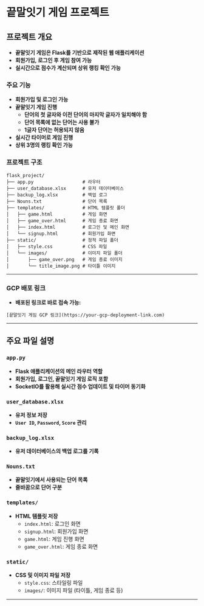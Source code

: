 # 끝말잇기 게임 프로젝트

## 프로젝트 개요
* **끝말잇기 게임은 Flask를 기반으로 제작된 웹 애플리케이션**
* **회원가입, 로그인 후 게임 참여 가능**
* **실시간으로 점수가 계산되며 상위 랭킹 확인 가능**

### 주요 기능
* **회원가입 및 로그인 가능**
* **끝말잇기 게임 진행**
  * **단어의 첫 글자와 이전 단어의 마지막 글자가 일치해야 함**
  * **단어 목록에 없는 단어는 사용 불가**
  * **1글자 단어는 허용되지 않음**
* **실시간 타이머로 게임 진행**
* **상위 3명의 랭킹 확인 가능**

### 프로젝트 구조
```
flask_project/
├── app.py                  # 라우터
├── user_database.xlsx      # 유저 데이터베이스
├── backup_log.xlsx         # 백업 로그
├── Nouns.txt               # 단어 목록
├── templates/              # HTML 템플릿 폴더
│   ├── game.html           # 게임 화면
│   ├── game_over.html      # 게임 종료 화면
│   ├── index.html          # 로그인 및 메인 화면
│   └── signup.html         # 회원가입 화면
├── static/                 # 정적 파일 폴더
│   ├── style.css           # CSS 파일
│   └── images/             # 이미지 파일 폴더
│       ├── game_over.png   # 게임 종료 이미지
│       └── title_image.png # 타이틀 이미지
```

---

### GCP 배포 링크
* **배포된 링크로 바로 접속 가능:**
```
[끝말잇기 게임 GCP 링크](https://your-gcp-deployment-link.com)
```

---

## 주요 파일 설명

### `app.py`
* **Flask 애플리케이션의 메인 라우터 역할**
* **회원가입, 로그인, 끝말잇기 게임 로직 포함**
* **SocketIO를 활용해 실시간 점수 업데이트 및 타이머 동기화**

### `user_database.xlsx`
* **유저 정보 저장**
* **`User ID`, `Password`, `Score` 관리**

### `backup_log.xlsx`
* **유저 데이터베이스의 백업 로그를 기록**

### `Nouns.txt`
* **끝말잇기에서 사용되는 단어 목록**
* **줄바꿈으로 단어 구분**

### `templates/`
* **HTML 템플릿 저장**
  * `index.html`: 로그인 화면
  * `signup.html`: 회원가입 화면
  * `game.html`: 게임 진행 화면
  * `game_over.html`: 게임 종료 화면

### `static/`
* **CSS 및 이미지 파일 저장**
  * `style.css`: 스타일링 파일
  * `images/`: 이미지 파일 (타이틀, 게임 종료 등)

---
